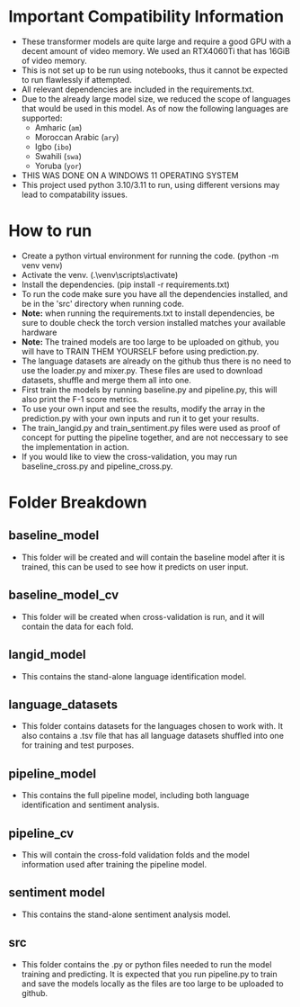# Important Compatibility Information
- These transformer models are quite large and require a good GPU with a decent amount of video memory. We used an RTX4060Ti that has 16GiB of video memory.
- This is not set up to be run using notebooks, thus it cannot be expected to run flawlessly if attempted.
- All relevant dependencies are included in the requirements.txt.
- Due to the already large model size, we reduced the scope of languages that would be used in this model. As of now the following languages are supported: 
    - Amharic (`am`)
    - Moroccan Arabic (`ary`)
    - Igbo (`ibo`)
    - Swahili (`swa`)
    - Yoruba (`yor`)
- THIS WAS DONE ON A WINDOWS 11 OPERATING SYSTEM
- This project used python 3.10/3.11 to run, using different versions may lead to compatability issues.
# How to run
- Create a python virtual environment for running the code. (python -m venv venv)
- Activate the venv. (.\venv\scripts\activate)
- Install the dependencies. (pip install -r requirements.txt)
- To run the code make sure you have all the dependencies installed, and be in the 'src' directory when running code.
- **Note:** when running the requirements.txt to install dependencies, be sure to double check the torch version installed matches your available hardware
- **Note:** The trained models are too large to be uploaded on github, you will have to TRAIN THEM YOURSELF before using prediction.py.
- The language datasets are already on the github thus there is no need to use the loader.py and mixer.py. These files are used to download datasets, shuffle and merge them all into one.
- First train the models by running baseline.py and pipeline.py, this will also print the F-1 score metrics.
- To use your own input and see the results, modify the array in the prediction.py with your own inputs and run it to get your results.
- The train_langid.py and train_sentiment.py files were used as proof of concept for putting the pipeline together, and are not neccessary to see the implementation in action.
- If you would like to view the cross-validation, you may run baseline_cross.py and pipeline_cross.py.
# Folder Breakdown
## baseline_model
- This folder will be created and will contain the baseline model after it is trained, this can be used to see how it predicts on user input.
## baseline_model_cv
- This folder will be created when cross-validation is run, and it will contain the data for each fold.
## langid_model
- This contains the stand-alone language identification model.
## language_datasets
- This folder contains datasets for the languages chosen to work with. It also contains a .tsv file that has all language datasets shuffled into one for training and test purposes.
## pipeline_model
- This contains the full pipeline model, including both language identification and sentiment analysis.
## pipeline_cv
- This will contain the cross-fold validation folds and the model information used after training the pipeline model.
## sentiment model
- This contains the stand-alone sentiment analysis model.
## src
- This folder contains the .py or python files needed to run the model training and predicting. It is expected that you run pipeline.py to train and save the models locally as the files are too large to be uploaded to github.
